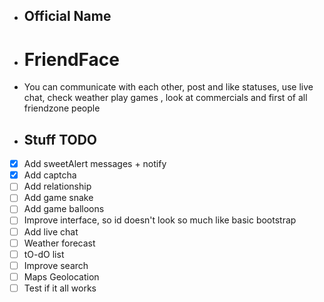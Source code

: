 
- ## Official Name

- # FriendFace
- You can communicate with each other, post and like statuses, use live chat, check weather play games , look at commercials and first of all friendzone people

- ## Stuff TODO
- [x] Add sweetAlert messages + notify
- [x] Add captcha
- [ ] Add relationship
- [ ] Add game snake
- [ ] Add game balloons
- [ ] Improve interface, so id doesn't look so much like basic bootstrap
- [ ] Add live chat
- [ ] Weather forecast
- [ ] tO-dO list
- [ ] Improve search
- [ ] Maps Geolocation
- [ ] Test if it all works
